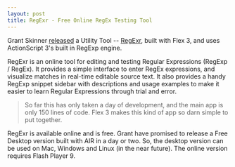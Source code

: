 ```yaml
---
layout: post
title: RegExr - Free Online RegEx Testing Tool
---
```


Grant Skinner [released](http://www.gskinner.com/blog/archives/2008/03/regexr_free_onl.html) a Utility Tool -- <a href="http://gskinner.com/RegExr/">RegExr</a>, built with Flex 3, and uses ActionScript 3's built in RegExp engine.

RegExr is an online tool for editing and testing Regular Expressions (RegExp / RegEx). It provides a simple interface to enter RegEx expressions, and visualize matches in real-time editable source text. It also provides a handy RegExp snippet sidebar with descriptions and usage examples to make it easier to learn Regular Expressions through trial and error.

> So far this has only taken a day of development, and the main app is only 150 lines of code. Flex 3 makes this kind of app so darn simple to put together.

RegExr is available online and is free. Grant have promised to release a Free Desktop version built with AIR in a day or two. So, the desktop version can be used on Mac, Windows and Linux (in the near future). The online version requires Flash Player 9.